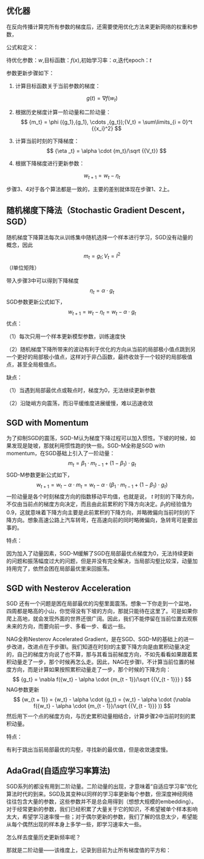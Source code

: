 ## 优化器

在反向传播计算完所有参数的梯度后，还需要使用优化方法来更新网络的权重和参数，

公式和定义：

待优化参数：$w$,目标函数：$f(x)$,初始学习率：$\alpha$,迭代epoch：$t$

参数更新步骤如下：

1. 计算目标函数关于当前参数的梯度：

$$
g(t) = \nabla f({w_t})
$$

2. 根据历史梯度计算一阶动量和二阶动量：
   $$
   {m_t} = \phi ({g_1},{g_1}, \cdots ,{g_t});{V_t} = \sum\limits_{i = 0}^t {{x_i}^2}
   $$

3. 计算当前时刻的下降梯度：
   $$
   {\eta _t} = \alpha  \cdot {m_t}/\sqrt {{V_t}}
   $$

4. 根据下降梯度进行更新参数：

$$
{w_{t + 1}} = {w_t} - {\eta _t}
$$

步骤3、4对于各个算法都是一致的，主要的差别就体现在步骤1、2上。

## 随机梯度下降法（Stochastic Gradient Descent，SGD）

随机梯度下降算法每次从训练集中随机选择一个样本进行学习，SGD没有动量的概念，因此
$$
{m_t} = {g_t};{V_t} = {I^2}
$$
（$I$单位矩阵）

带入步骤3中可以得到下降梯度
$$
{\eta _t} = \alpha  \cdot {g_t}
$$
SGD参数更新公式如下，
$$
{w_{t + 1}} = {w_t} - {\eta _t}={w_t} - \alpha  \cdot {g_t}
$$
优点：

（1）每次只用一个样本更新模型参数，训练速度快

（2）随机梯度下降所带来的波动有利于优化的方向从当前的局部极小值点跳到另一个更好的局部极小值点，这样对于非凸函数，最终收敛于一个较好的局部极值点，甚至全局极值点。

缺点：

（1）当遇到局部最优点或鞍点时，梯度为0，无法继续更新参数

（2）沿陡峭方向震荡，而沿平缓维度进展缓慢，难以迅速收敛

## SGD with Momentum

为了抑制SGD的震荡，SGD-M认为梯度下降过程可以加入惯性。下坡的时候，如果发现是陡坡，那就利用惯性跑的快一些。SGD-M全称是SGD with momentum，在SGD基础上引入了一阶动量：
$$
{m_t} = {\beta _1} \cdot {m_{t - 1}} + (1 - {\beta _1}) \cdot {g_t}
$$
SGD-M参数更新公式如下，
$$
{w_{t + 1}} = {w_t} - \alpha  \cdot {m_t} = {w_t} - \alpha  \cdot ({\beta _1} \cdot {m_{t - 1}} + (1 - {\beta _1}) \cdot {g_t})
$$
一阶动量是各个时刻梯度方向的指数移动平均值，也就是说， $t$ 时刻的下降方向，不仅由当前点的梯度方向决定，而且由此前累积的下降方向决定。$\beta_1$的经验值为0.9，这就意味着下降方向主要是此前累积的下降方向，并略微偏向当前时刻的下降方向。想象高速公路上汽车转弯，在高速向前的同时略微偏向，急转弯可是要出事的。

特点：

因为加入了动量因素，SGD-M缓解了SGD在局部最优点梯度为0，无法持续更新的问题和振荡幅度过大的问题，但是并没有完全解决，当局部沟壑比较深，动量加持用完了，依然会困在局部最优里来回振荡。



## SGD with Nesterov Acceleration

SGD 还有一个问题是困在局部最优的沟壑里面震荡。想象一下你走到一个盆地，四周都是略高的小山，你觉得没有下坡的方向，那就只能待在这里了。可是如果你爬上高地，就会发现外面的世界还很广阔。因此，我们不能停留在当前位置去观察未来的方向，而要向前一步、多看一步、看远一些。

NAG全称Nesterov Accelerated Gradient，是在SGD、SGD-M的基础上的进一步改进，改进点在于步骤Ⅰ。我们知道在时刻$t$的主要下降方向是由累积动量决定的，自己的梯度方向说了也不算，那与其看当前梯度方向，不如先看看如果跟着累积动量走了一步，那个时候再怎么走。因此，NAG在步骤Ⅰ，不计算当前位置的梯度方向，而是计算如果按照累积动量走了一步，那个时候的下降方向：
$$
{g_t} = \nabla f({w_t} - \alpha  \cdot {m_{t - 1}}/\sqrt {{V_{t - 1}}} )
$$
NAG参数更新
$$
{w_{t + 1}} = {w_t} - \alpha  \cdot {g_t} = {w_t} - \alpha  \cdot (\nabla f({w_t} - \alpha  \cdot {m_{t - 1}}/\sqrt {{V_{t - 1}}} ))
$$
然后用下一个点的梯度方向，与历史累积动量相结合，计算步骤2中当前时刻的累积动量。

特点：

有利于跳出当前局部最优的沟壑，寻找新的最优值，但是收敛速度慢。

## AdaGrad(自适应学习率算法)

SGD系列的都没有用到二阶动量。二阶动量的出现，才意味着“自适应学习率”优化算法时代的到来。SGD及其变种以同样的学习率更新每个参数，但深度神经网络往往包含大量的参数，这些参数并不是总会用得到（想想大规模的embedding）。对于经常更新的参数，我们已经积累了大量关于它的知识，不希望被单个样本影响太大，希望学习速率慢一些；对于偶尔更新的参数，我们了解的信息太少，希望能从每个偶然出现的样本身上多学一些，即学习速率大一些。

怎么样去度量历史更新频率呢？

那就是二阶动量——该维度上，记录到目前为止所有梯度值的平方和：

